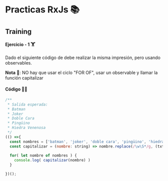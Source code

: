 # Practicas RxJs 📚
## Training 

#### Ejercicio - 1 🏋
Dado el siguiente código de debe realizar la misma impresión,
pero usando observables.

**Nota** 🧐: NO hay que usar el ciclo "FOR OF", usar un observable y llamar la función capitalizar

#### Código 👨‍💻

```js
/**
 * Salida esperada:
 * Batman
 * Joker
 * Doble Cara
 * Pingüino
 * Hiedra Venenosa
 */
(() =>{
  const nombres = ['batman', 'joker', 'doble cara', 'pingüino', 'hiedra venenosa'];
  const capitalizar = (nombre: string) => nombre.replace(/\w\S*/g, (txt) => txt.charAt(0).toUpperCase() + txt.substr(1).toLowerCase());
  
  for( let nombre of nombres ) {
    console.log( capitalizar(nombre) )
  }

})();
```
